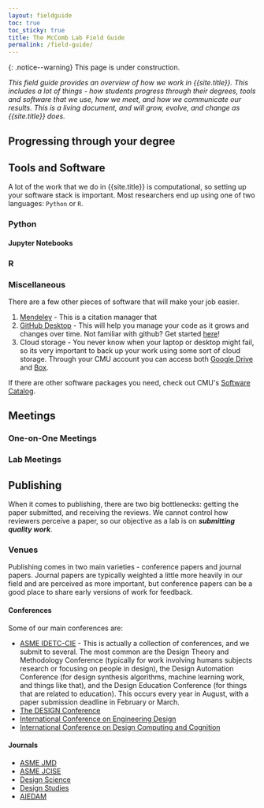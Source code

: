 ```yaml
---
layout: fieldguide
toc: true
toc_sticky: true
title: The McComb Lab Field Guide
permalink: /field-guide/
---
```


{: .notice--warning} This page is under construction.

*This field guide provides an overview of how we work in {{site.title}}. This includes a lot of things - how students progress through their degrees, tools and software that we use, how we meet, and how we communicate our results. This is a living document, and will grow, evolve, and change as {{site.title}} does.*

## Progressing through your degree

## Tools and Software
A lot of the work that we do in {{site.title}} is computational, so setting up your software stack is important. Most researchers end up using one of two languages: `Python` or `R`.
### Python
#### Jupyter Notebooks

### R
### Miscellaneous
There are a few other pieces of software that will make your job easier.
1. [Mendeley](https://www.mendeley.com/download-reference-manager) - This is a citation manager that 
2. [GitHub Desktop](https://desktop.github.com/) - This will help you manage your code as it grows and changes over time. Not familiar with github? Get started [here](https://guides.github.com/activities/hello-world/)!
3. Cloud storage - You never know when your laptop or desktop might fail, so its very important to back up your work using some sort of cloud storage. Through your CMU account you can access both [Google Drive](https://www.cmu.edu/computing/services/comm-collab/collaboration/google-drive/index.html) and [Box](https://www.cmu.edu/computing/services/comm-collab/collaboration/box/). 

If there are other software packages you need, check out CMU's [Software Catalog](https://www.cmu.edu/computing/software/).

## Meetings
### One-on-One Meetings
### Lab Meetings


## Publishing
When it comes to publishing, there are two big bottlenecks: getting the paper submitted, 
and receiving the reviews. We cannot control how reviewers perceive a paper, so our 
objective as a lab is on *__submitting quality work__*.
### Venues
Publishing comes in two main varieties - conference papers and journal papers. Journal papers are typically weighted a little more heavily in our field and are perceived as more important, but conference papers can be a good place to share early versions of work for feedback. 
#### Conferences
Some of our main conferences are:
- [ASME IDETC-CIE](https://event.asme.org/IDETC-CIE) - This is actually a collection of conferences, and we submit to several. The most common are the Design Theory and Methodology Conference (typically for work involving humans subjects research or focusing on people in design), the Design Automation Conference (for design synthesis algorithms, machine learning work, and things like that), and the Design Education Conference (for things that are related to education). This occurs every year in August, with a paper submission deadline in February or March. 
- [The DESIGN Conference](https://www.designconference.org/)
- [International Conference on Engineering Design](https://iced.designsociety.org/)
- [International Conference on Design Computing and Cognition](http://dccconferences.org/)

#### Journals
- [ASME JMD](https://asmedigitalcollection.asme.org/mechanicaldesign)
- [ASME JCISE](https://asmedigitalcollection.asme.org/computingengineering)
- [Design Science](https://www.cambridge.org/core/journals/design-science)
- [Design Studies](https://www.journals.elsevier.com/design-studies)
- [AIEDAM](https://www.cambridge.org/core/journals/ai-edam)

